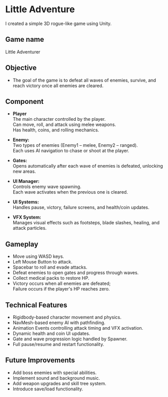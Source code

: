 # Little Adventure
I created a simple 3D rogue-like game using Unity.

## Game name
Little Adventurer

## Objective
- The goal of the game is to defeat all waves of enemies, survive, and reach victory once all enemies are cleared.

## Component 
- **Player**  
The main character controlled by the player.  
Can move, roll, and attack using melee weapons.  
Has health, coins, and rolling mechanics.

- **Enemy:**  
Two types of enemies (Enemy1 – melee, Enemy2 – ranged).  
Each uses AI navigation to chase or shoot at the player.

- **Gates:**  
Opens automatically after each wave of enemies is defeated, unlocking new areas.

- **UI Manager:**  
Controls enemy wave spawning.  
Each wave activates when the previous one is cleared.

- **UI Systems:**  
Handles pause, victory, failure screens, and health/coin updates.

- **VFX System:**  
Manages visual effects such as footsteps, blade slashes, healing, and attack particles.

## Gameplay

- Move using WASD keys.
- Left Mouse Button to attack.
- Spacebar to roll and evade attacks.
- Defeat enemies to open gates and progress through waves.
- Collect medical packs to restore HP.
- Victory occurs when all enemies are defeated;  
Failure occurs if the player's HP reaches zero.

## Technical Features

- Rigidbody-based character movement and physics.
- NavMesh-based enemy AI with pathfinding.
- Animation Events controlling attack timing and VFX activation.
- Dynamic health and coin UI updates.
- Gate and wave progression logic handled by Spawner.
- Full pause/resume and restart functionality.

## Future Improvements

- Add boss enemies with special abilities.
- Implement sound and background music.
- Add weapon upgrades and skill tree system.
- Introduce save/load functionality.